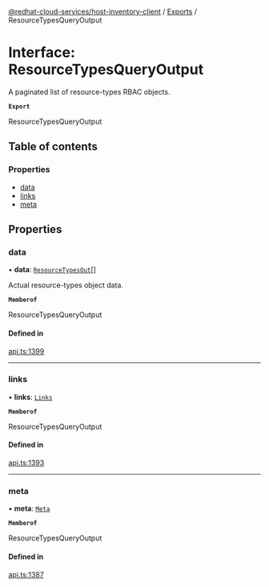 [@redhat-cloud-services/host-inventory-client](../README.md) / [Exports](../modules.md) / ResourceTypesQueryOutput

# Interface: ResourceTypesQueryOutput

A paginated list of resource-types RBAC objects.

**`Export`**

ResourceTypesQueryOutput

## Table of contents

### Properties

- [data](ResourceTypesQueryOutput.md#data)
- [links](ResourceTypesQueryOutput.md#links)
- [meta](ResourceTypesQueryOutput.md#meta)

## Properties

### data

• **data**: [`ResourceTypesOut`](ResourceTypesOut.md)[]

Actual resource-types object data.

**`Memberof`**

ResourceTypesQueryOutput

#### Defined in

[api.ts:1399](https://github.com/RedHatInsights/javascript-clients/blob/main/packages/host-inventory/api.ts#L1399)

___

### links

• **links**: [`Links`](Links.md)

**`Memberof`**

ResourceTypesQueryOutput

#### Defined in

[api.ts:1393](https://github.com/RedHatInsights/javascript-clients/blob/main/packages/host-inventory/api.ts#L1393)

___

### meta

• **meta**: [`Meta`](Meta.md)

**`Memberof`**

ResourceTypesQueryOutput

#### Defined in

[api.ts:1387](https://github.com/RedHatInsights/javascript-clients/blob/main/packages/host-inventory/api.ts#L1387)
